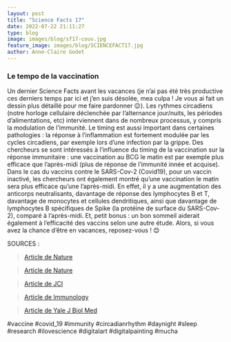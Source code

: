 ```yaml
---
layout: post
title: "Science Facts 17"
date: 2022-07-22 21:11:27
type: blog
image: images/blog/sf17-couv.jpg
feature_image: images/blog/SCIENCEFACT17.jpg
author: Anne-Claire Godet
---
```

### Le tempo de la vaccination

Un dernier Science Facts avant les vacances (je n’ai pas été très productive ces derniers temps par ici et j’en suis désolée, mea culpa ! Je vous ai fait un dessin plus détaillé pour me faire pardonner 😉).
Les rythmes circadiens (notre horloge cellulaire déclenchée par l’alternance jour/nuits, les périodes d’alimentations, etc) interviennent dans de nombreux processus, y compris la modulation de l’immunité. Le timing est aussi important dans certaines pathologies : la réponse à l’inflammation est fortement modulée par les cycles circadiens, par exemple lors d’une infection par la grippe. Des chercheurs se sont intéressés à l’influence du timing de la vaccination sur la réponse immunitaire : une vaccination au BCG le matin est par exemple plus efficace que l’après-midi (plus de réponse de l’immunité innée et acquise). Dans le cas du vaccins contre le SARS-Cov-2 (Covid19), pour un vaccin inactivé, les chercheurs ont également montré qu’une vaccination le matin sera plus efficace qu’une l’après-midi. En effet, il y a une augmentation des anticorps neutralisants, davantage de réponse des lymphocytes B et T, davantage de monocytes et cellules dendritiques, ainsi que davantage de lymphocytes B spécifiques de Spike (la protéine de surface du SARS-Cov-2), comparé à l’après-midi. Et, petit bonus : un bon sommeil aiderait également à l’efficacité des vaccins selon une autre étude. Alors, si vous avez la chance d’être en vacances, reposez-vous ! 😊


SOURCES :

> <a href="https://www.nature.com/articles/s41422-021-00541-6 ">Article de Nature </a>

> <a href="https://www.nature.com/articles/s41467-019-11400-9">Article de Nature</a>

> <a href="https://www.jci.org/articles/view/133934/pdf">Article de JCI</a>

> <a href="https://onlinelibrary.wiley.com/doi/pdf/10.1111/imm.13167">Article de Immunology</a>

> <a href="https://www.ncbi.nlm.nih.gov/pmc/articles/PMC9235253/">Article de Yale J Biol Med</a>

#vaccine #covid_19 #immunity #circadianrhythm #daynight #sleep #research #ilovescience #digitalart #digitalpainting #mucha

